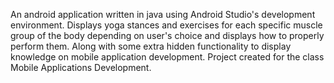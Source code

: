 An android application written in java using Android Studio's development environment.
Displays yoga stances and exercises for each specific muscle group of the body depending on user's choice and displays how to properly perform them. Along with some extra hidden functionality to display knowledge on mobile application development.
Project created for the class Mobile Applications Development.
